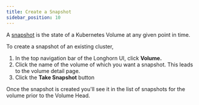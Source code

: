 ```yaml
---
title: Create a Snapshot
sidebar_position: 10
---
```


A [snapshot](../concepts#24-snapshots) is the state of a Kubernetes Volume at any given point in time. 

To create a snapshot of an existing cluster,

1. In the top navigation bar of the Longhorn UI, click **Volume.**
2. Click the name of the volume of which you want a snapshot. This leads to the volume detail page.
3. Click the **Take Snapshot** button

Once the snapshot is created you'll see it in the list of snapshots for the volume prior to the Volume Head.